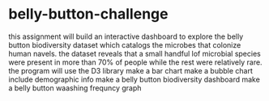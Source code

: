 # belly-button-challenge
this assignment will build an interactive dashboard to explore the belly button biodiversity dataset which catalogs the microbes that colonize human navels.
the dataset reveals that a small handful lof microbial species were present in more than 70% of people while the rest were relatively rare.
the program will use the D3 library
make a bar chart
make a bubble chart
include demographic info
make a belly button biodiversity dashboard
make a belly button waashing frequncy graph
